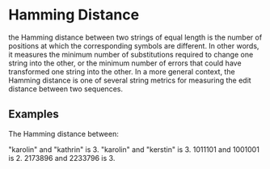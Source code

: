 # Hamming Distance

the Hamming distance between two strings of equal length is the 
number of positions at which the corresponding symbols are 
different. In other words, it measures the minimum number of
substitutions required to change one string into the other, or 
the minimum number of errors that could have transformed one 
string into the other. In a more general context, the Hamming 
distance is one of several string metrics for measuring the 
edit distance between two sequences.

## Examples

The Hamming distance between:

"karolin" and "kathrin" is 3.
"karolin" and "kerstin" is 3.
1011101 and 1001001 is 2.
2173896 and 2233796 is 3.